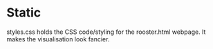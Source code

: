 # Static

styles.css holds the CSS code/styling for the rooster.html webpage. It makes the 
visualisation look fancier.